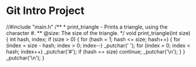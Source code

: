 # Git Intro Project

//#include "main.h"
                                                                                                                     /**                                                                                                                   * print_triangle - Prints a triangle, using the character #.
 ** @size: The size of the triangle.
 */
void print_triangle(int size)
{                                                                                                                            int hash, index;                                                                                                                                                                                                                          if (size > 0)                                                                                                        {                                                                                                                            for (hash = 1; hash <= size; hash++)
                {                                                                                                                            for (index = size - hash; index > 0; index--)
                                _putchar(' ');                                                                                                                                                                                                                    for (index = 0; index < hash; index++)
                                _putchar('#');                                                                                                                                                                                                                    if (hash == size)                                                                                                            continue;                                                                                                                                                                                                                         _putchar('\n');
                }                                                                                                            }                                                                                                                                                                                                                                         _putchar('\n');                                                                                              }
